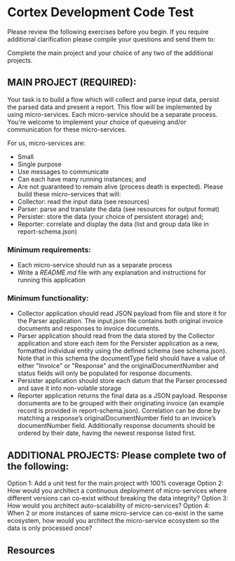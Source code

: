 # Cortex Development Code Test

Please review the following exercises before you begin.  If you require additional clarification please compile your questions and send them to: <TBD>

Complete the main project and your choice of any two of the additional projects.

## MAIN PROJECT (REQUIRED):

Your task is to build a flow which will collect and parse input data, persist the parsed data and present a report.  This flow will be implemented by using micro-services.  Each micro-service should be a separate process. You're welcome to implement your choice of queueing and/or communication for these micro-services.

For us, micro-services are:
  * Small
  * Single purpose
  * Use messages to communicate
  * Can each have many running instances; and
  * Are not guaranteed to remain alive (process death is expected).
Please build these micro-services that will:
  * Collector: read the input data (see resources)
  * Parser: parse and translate the data (see resources for output format)
  * Persister: store the data (your choice of persistent storage) and;
  * Reporter: correlate and display the data (list and group data like in report-schema.json)

### Minimum requirements:
  * Each micro-service should run as a separate process
  * Write a *README.md* file with any explanation and instructions for running this application

### Minimum functionality:
  * Collector application should read JSON payload from file and store it for the Parser application.  The input.json file contains both original invoice documents and responses to invoice documents.
  * Parser application should read from the data stored by the Collector application and store each item for the Persister application as a new, formatted individual entity using the defined schema (see schema.json).  Note that in this schema the documentType field should have a value of either "Invoice" or "Response" and the originalDocumentNumber and status fields will only be populated for response documents.
  * Persister application should store each datum that the Parser processed and save it into non-volatile storage
  * Reporter application returns the final data as a JSON payload.  Response documents are to be grouped with their originating invoice (an example record is provided in report-schema.json).  Correlation can be done by matching a response’s originalDocumentNumber field to an invoice’s documentNumber field.  Additionally response documents should be ordered by their date, having the newest response listed first.

## ADDITIONAL PROJECTS: Please complete two of the following:
Option 1:
Add a unit test for the main project with 100% coverage
Option 2:
How would you architect a continuous deployment of micro-services where different versions can co-exist without breaking the data integrity?
Option 3:
How would you architect auto-scalability of micro-services?
Option 4:
When 2 or more instances of same micro-service can co-exist in the same ecosystem, how would you architect the micro-service ecosystem so the data is only processed once?


## Resources
<TBD>
